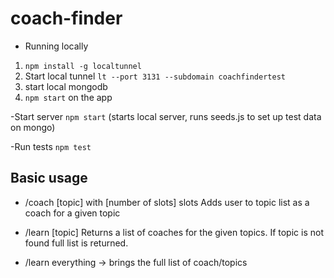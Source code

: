 # coach-finder
- Running locally
1. `npm install -g localtunnel`
2. Start local tunnel `lt --port 3131 --subdomain coachfindertest`
3. start local mongodb
4. `npm start` on the app

-Start server
`npm start` (starts local server, runs seeds.js to set up test data on mongo)

-Run tests
`npm test`


## Basic usage
- /coach [topic] with [number of slots] slots
Adds user to topic list as a coach for a given topic

- /learn [topic]
Returns a list of coaches for the given topics. If topic is not found full list is returned.
* /learn everything -> brings the full list of coach/topics
